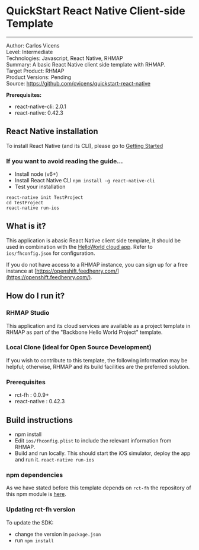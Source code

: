 # QuickStart React Native Client-side Template
---------
Author: Carlos Vicens   
Level: Intermediate   
Technologies: Javascript, React Native, RHMAP   
Summary: A basic React Native client side template with RHMAP.   
Target Product: RHMAP   
Product Versions: Pending   
Source: https://github.com/cvicens/quickstart-react-native

**Prerequisites:**

- react-native-cli: 2.0.1
- react-native: 0.42.3

## React Native installation
To install React Native (and its CLI), please go to [Getting Started](https://facebook.github.io/react-native/docs/getting-started.html)

### If you want to avoid reading the guide...
* Install node (v6+)
* Install React Native CLI `npm install -g react-native-cli`
* Test your installation

```
react-native init TestProject
cd TestProject
react-native run-ios
```

## What is it?
This application is abasic React Native client side template, it should be used in combination with the [HelloWorld cloud app](https://github.com/feedhenry-templates/helloworld-cloud). Refer to `ios/fhconfig.json` for configuration.

If you do not have access to a RHMAP instance, you can sign up for a free instance at [https://openshift.feedhenry.com/](https://openshift.feedhenry.com/).

## How do I run it?  

### RHMAP Studio

This application and its cloud services are available as a project template in RHMAP as part of the "Backbone Hello World Project" template.

### Local Clone (ideal for Open Source Development)
If you wish to contribute to this template, the following information may be helpful; otherwise, RHMAP and its build facilities are the preferred solution.

###  Prerequisites  
 * rct-fh : 0.0.9+
 * react-native : 0.42.3

## Build instructions
 * npm install
 * Edit `ios/fhconfig.plist` to include the relevant information from RHMAP.  
 * Build and run locally. This should start the iOS simulator, deploy the app and run it. `react-native run-ios`


### npm dependencies
As we have stated before this template depends on `rct-fh` the repository of this npm module is [here](https://gitlab.com/cvicens/RCTFH).

### Updating rct-fh version
To update the SDK:
- change the version in `package.json`
- run `npm install` 